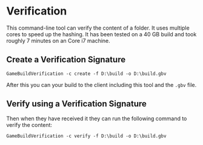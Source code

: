 # Verification

This command-line tool can verify the content of a folder. It uses multiple cores to
speed up the hashing. It has been tested on a 40 GB build and took roughly 7 minutes
on an Core i7 machine.

## Create a Verification Signature

`GameBuildVerification -c create -f D:\build -o D:\build.gbv`

After this you can your build to the client including this tool and the `.gbv` file.

## Verify using a Verification Signature

Then when they have received it they can run the following command to verify the content:

`GameBuildVerification -c verify -f D:\build -o D:\build.gbv`

